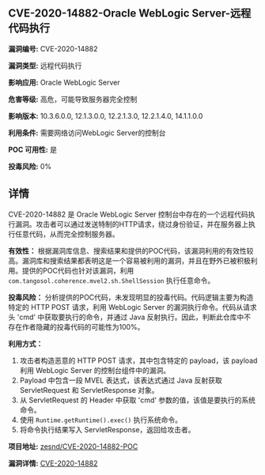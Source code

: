 ## CVE-2020-14882-Oracle WebLogic Server-远程代码执行

**漏洞编号:** CVE-2020-14882

**漏洞类型:** 远程代码执行

**影响应用:** Oracle WebLogic Server

**危害等级:** 高危，可能导致服务器完全控制

**影响版本:** 10.3.6.0.0, 12.1.3.0.0, 12.2.1.3.0, 12.2.1.4.0, 14.1.1.0.0

**利用条件:** 需要网络访问WebLogic Server的控制台

**POC 可用性:** 是

**投毒风险:** 0%

## 详情

CVE-2020-14882 是 Oracle WebLogic Server 控制台中存在的一个远程代码执行漏洞。攻击者可以通过发送特制的HTTP请求，绕过身份验证，并在服务器上执行任意代码，从而完全控制服务器。

**有效性：**
根据漏洞库信息、搜索结果和提供的POC代码，该漏洞利用的有效性较高。漏洞库和搜索结果都表明这是一个容易被利用的漏洞，并且在野外已被积极利用。提供的POC代码也针对该漏洞，利用 `com.tangosol.coherence.mvel2.sh.ShellSession` 执行任意命令。

**投毒风险：**
分析提供的POC代码，未发现明显的投毒代码。代码逻辑主要为构造特定的 HTTP POST 请求，利用 WebLogic Server 的漏洞执行命令。代码从请求头 'cmd' 中获取要执行的命令，并通过 Java 反射执行。因此，判断此仓库中不存在作者隐藏的投毒代码的可能性为100%。

**利用方式：**
1.  攻击者构造恶意的 HTTP POST 请求，其中包含特定的 payload，该 payload 利用 WebLogic Server 的控制台组件中的漏洞。
2.  Payload 中包含一段 MVEL 表达式，该表达式通过 Java 反射获取 ServletRequest 和 ServletResponse 对象。
3.  从 ServletRequest 的 Header 中获取 'cmd' 参数的值，该值是要执行的系统命令。
4.  使用 `Runtime.getRuntime().exec()` 执行系统命令。
5.  将命令执行结果写入 ServletResponse，返回给攻击者。

**项目地址:** [zesnd/CVE-2020-14882-POC](https://github.com/zesnd/CVE-2020-14882-POC)

**漏洞详情:** [CVE-2020-14882](https://nvd.nist.gov/vuln/detail/CVE-2020-14882)